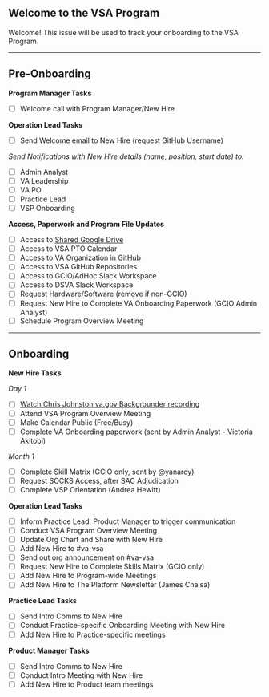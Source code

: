 ## Welcome to the VSA Program

Welcome! This issue will be used to track your onboarding to the VSA Program.

---

## Pre-Onboarding

**Program Manager Tasks**

- [ ] Welcome call with Program Manager/New Hire

**Operation Lead Tasks**

- [ ] Send Welcome email to New Hire (request GitHub Username)

*Send Notifications with New Hire details (name, position, start date) to:*

- [ ] Admin Analyst
- [ ] VA Leadership
- [ ] VA PO
- [ ] Practice Lead
- [ ] VSP Onboarding

**Access, Paperwork and Program File Updates**

- [ ] Access to [Shared Google Drive](https://drive.google.com/drive/u/1/folders/0ACZ1e6Rs_6sDUk9PVA)
- [ ] Access to VSA PTO Calendar
- [ ] Access to VA Organization in GitHub
- [ ] Access to VSA GitHub Repositories
- [ ] Access to GCIO/AdHoc Slack Workspace
- [ ] Access to DSVA Slack Workspace
- [ ] Request Hardware/Software (remove if non-GCIO)
- [ ] Request New Hire to Complete VA Onboarding Paperwork (GCIO Admin Analyst)
- [ ] Schedule Program Overview Meeting

---

## Onboarding

**New Hire Tasks**

*Day 1*
- [ ] [Watch Chris Johnston va.gov Backgrounder recording](https://drive.google.com/file/d/1BTYPaR0p9hYD4qd-OCCduyIRTRr77S1O/view?usp=sharing)
- [ ] Attend VSA Program Overview Meeting
- [ ] Make Calendar Public (Free/Busy)
- [ ] Complete VA Onboarding paperwork (sent by Admin Analyst - Victoria Akitobi)

*Month 1*
- [ ] Complete Skill Matrix (GCIO only, sent by @yanaroy)
- [ ] Request SOCKS Access, after SAC Adjudication
- [ ] Complete VSP Orientation (Andrea Hewitt)

**Operation Lead Tasks**

- [ ] Inform Practice Lead, Product Manager to trigger communication
- [ ] Conduct VSA Program Overview Meeting
- [ ] Update Org Chart and Share with New Hire
- [ ] Add New Hire to #va-vsa
- [ ] Send out org announcement on #va-vsa
- [ ] Request New Hire to Complete Skills Matrix (GCIO only)
- [ ] Add New Hire to Program-wide Meetings
- [ ] Add New Hire to The Platform Newsletter (James Chaisa)

**Practice Lead Tasks**

- [ ] Send Intro Comms to New Hire
- [ ] Conduct Practice-specific Onboarding Meeting with New Hire
- [ ] Add New Hire to Practice-specific meetings

**Product Manager Tasks**

- [ ] Send Intro Comms to New Hire
- [ ] Conduct Intro Meeting with New Hire
- [ ] Add New Hire to Product team meetings
